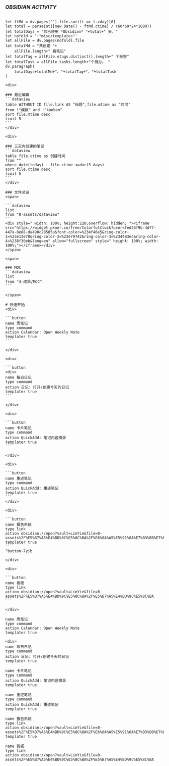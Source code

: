 ### ***OBSIDIAN ACTIVITY***
```dataviewjs

let ftMd = dv.pages("").file.sort(t => t.cday)[0]
let total = parseInt([new Date() - ftMd.ctime] / (60*60*24*1000))
let totalDays = "您已使用 *Obsidian* "+total+" 天，"
let nofold = '!"misc/templates"'
let allFile = dv.pages(nofold).file
let totalMd = "共创建 "+
	allFile.length+" 篇笔记"
let totalTag = allFile.etags.distinct().length+" 个标签"
let totalTask = allFile.tasks.length+"个待办。 "
dv.paragraph(
	totalDays+totalMd+"、"+totalTag+"、"+totalTask
)

```
````ad-flex
<div>

### 最近编辑
```dataview
table WITHOUT ID file.link AS "标题",file.mtime as "时间"
from !"模板" and !"kanban"
sort file.mtime desc
limit 5
```
</div>

<div>

### 三天内创建的笔记
```dataview
table file.ctime as 创建时间
from ""
where date(today) - file.ctime <=dur(3 days)
sort file.ctime desc
limit 5
```
</div>
````


````ad-hint
### 文件总览
<span>

```dataview
list
from "0-assets/dataview"
```
<div style=" width: 100%; height:220;overflow: hidden; "><iframe src="https://widget.pkmer.cn/free/ColorfulClock?user=fed26f9b-4d77-447a-8e88-da490c28505a&font-color=%234f46e5&ring-color-1=%23e13e78&ring-color-2=%23e79742&ring-color-3=%234483ec&ring-color-4=%238f30eb&lang=en" allow="fullscreen" style=" height: 100%; width: 100%;"></iframe></div>
</span>

<span>

### MOC
```dataview 
list
from "4-成果/MOC"
```

</span>
````



````ad-tldr
# 快速开始
<div>

```button
name 周笔记
type command
action Calendar: Open Weekly Note
templater true
```

</div>

<div>

```button
<div>
name 每日日记
type command
action 日记: 打开/创建今天的日记
templater true
```

</div>

<div>

```button
name 卡片笔记
type command
action QuickAdd: 笔记内容摘录
templater true
```

</div>

<div>

```button
name 重述笔记
type command
action QuickAdd: 重述笔记
templater true
```
</div>

<div>

```button
name 报告系统
type link
action obsidian://open?vault=LinYie&file=0-assets%2F%E5%B7%A5%E4%BD%9C%E5%8C%BA%2F%E6%8A%A5%E5%91%8A%E7%B3%BB%E7%BB%9F
templater true
```
^button-7yjb

</div>

<div>

```button
name 看板
type link
action obsidian://open?vault=LinYie&file=0-assets%2F%E5%B7%A5%E4%BD%9C%E5%8C%BA%2F%E5%B7%A5%E4%BD%9C%E5%8C%BA
```

</div>
````

```button
name 周笔记
type command
action Calendar: Open Weekly Note
templater true
```
```button
<div>
name 每日日记
type command
action 日记: 打开/创建今天的日记
templater true
```
```button
name 卡片笔记
type command
action QuickAdd: 笔记内容摘录
templater true
```
```button
name 重述笔记
type command
action QuickAdd: 重述笔记
templater true
```
```button
name 报告系统
type link
action obsidian://open?vault=LinYie&file=0-assets%2F%E5%B7%A5%E4%BD%9C%E5%8C%BA%2F%E6%8A%A5%E5%91%8A%E7%B3%BB%E7%BB%9F
templater true
```
```button
name 看板
type link
action obsidian://open?vault=LinYie&file=0-assets%2F%E5%B7%A5%E4%BD%9C%E5%8C%BA%2F%E5%B7%A5%E4%BD%9C%E5%8C%BA
```







